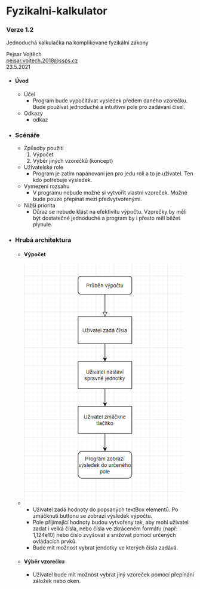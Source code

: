 # Fyzikalni-kalkulator

### Verze 1.2
Jednoduchá kalkulačka na komplikované fyzikální zákony

Pejsar Vojtěch  
pejsar.vojtech.2018@ssps.cz  
23.5.2021

- #### Úvod
  - Účel
    - Program bude vypočítávat vysledek předem daného vzorečku. Bude používat jednoduché a intuitivní pole pro zadávaní čísel.
  - Odkazy 
    - odkaz
- ### Scénáře
  - Způsoby použití
    1. Výpočet
    2. Výběr jiných vzorečků (koncept)
  - Uživatelské role 
    - Program je zatím napánovaní jen pro jedu roli a to je uživatel. Ten kdo potřebuje výsledek.
  - Vymezení rozsahu
    - V programu nebude možné si vytvořit vlastní vzoreček. Možné bude pouze přepínat mezi předvytvořenými.
  - Nižší priorita
    - Důraz se nebude klást na efektivitu výpočtu. Vzorečky by měli být dostatečné jednoduché a program by i přesto měl běžet plynule.
- ### Hrubá architektura 
    - #### Výpočet
    - ![Diagram 1](diagram.png)  
      - Uživatel zadá hodnoty do popsaných textBox elementů. Po zmáčknutí buttonu se zobrazí výsledek výpočtu. 
      - Pole přijímající hodnoty budou vytvořeny tak, aby mohl uživatel zadat i velká čísla, nebo čísla ve zkráceném formátu (např: 1,124e10) nebo číslo zvyšovat a snižovat pomocí určených ovládacích prvků.
      - Bude mít možnost vybrat jendotky ve kterých čísla zadává.
    - #### Výběr vzorečku
      - Uživatel bude mít možnost vybrat jiný vzoreček pomocí přepínání záložek nebo oken.
